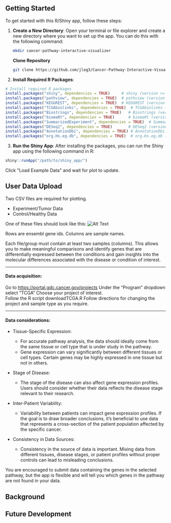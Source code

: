 ## Getting Started

To get started with this R/Shiny app, follow these steps:

1. **Create a New Directory**: Open your terminal or file explorer and create a new directory where you want to set up the app. You can do this with the following command:

   ```bash
   mkdir cancer-pathway-interactive-visualizer
   ```
   **Clone Repository**
   ```bash
   git clone https://github.com/jlog3/Cancer-Pathway-Interactive-Visualizer.git cancer-pathway-interactive-visualizer
   ```
2. **Install Required R Packages**:
```R
# Install required R packages
install.packages("shiny", dependencies = TRUE)     # shiny (version >= 1.8.0)
install.packages("pathview", dependencies = TRUE)  # pathview (version >= 1.42.0)
install.packages("KEGGREST", dependencies = TRUE)  # KEGGREST (version >= 1.42.0)
install.packages("TCGAbiolinks", dependencies = TRUE)  # TCGAbiolinks (version >= 2.30.0)
install.packages("Biostrings", dependencies = TRUE)   # Biostrings (version >= 2.70.1)
install.packages("biomaRt", dependencies = TRUE)      # biomaRt (version >= 2.58.0)
install.packages("SummarizedExperiment", dependencies = TRUE)  # SummarizedExperiment (version >= 1.32.0)
install.packages("DESeq2", dependencies = TRUE)       # DESeq2 (version >= 1.42.0)
install.packages("AnnotationDbi", dependencies = TRUE) # AnnotationDbi (version >= 1.64.1)
install.packages("org.Hs.eg.db", dependencies = TRUE)  # org.Hs.eg.db (version >= 3.18.0)
```

3. **Run the Shiny App**:
After installing the packages, you can run the Shiny app using the following command in R:
```R
shiny::runApp("/path/to/shiny_app/")
```
Click "Load Example Data" and wait for plot to update. 


## User Data Upload
Two CSV files are required for plotting. 

- Experiment/Tumor Data
- Control/Healthy Data

One of these files should look like this:
![Alt Text](Image_URL)

Rows are ensembl gene ids. 
Columns are sample names.

Each file/group must contain at least two samples (columns). 
This allows you to make meaningful comparisons and identify genes that are differentially expressed between the conditions and gain insights into the molecular differences associated with the disease or condition of interest.

---

#### Data acquisition:

Go to https://portal.gdc.cancer.gov/projects
Under the “Program” dropdown select “TCGA”
Choose your project of interest.  
Follow the R script  downloadTCGA.R
Follow directions for changing the project and sample type as you require. 

---

#### Data considerations:

- Tissue-Specific Expression:
  - For accurate pathway analysis, the data should ideally come from the same tissue or cell type that is under study in the pathway.
  - Gene expression can vary significantly between different tissues or cell types. Certain genes may be highly expressed in one tissue but not in others.

- Stage of Disease:
  - The stage of the disease can also affect gene expression profiles. Users should consider whether their data reflects the disease stage relevant to their research.

- Inter-Patient Variability:
  - Variability between patients can impact gene expression profiles. If the goal is to draw broader conclusions, it’s beneficial to use data that represents a cross-section of the patient population affected by the specific cancer.

- Consistency in Data Sources:
  - Consistency in the source of data is important. Mixing data from different tissues, disease stages, or patient profiles without proper controls can lead to misleading conclusions.


You are encouraged to submit data containing the genes in the selected pathway, but the app is flexible and will tell you which genes in the pathway are not found in your data.


## Background

## Future Development
